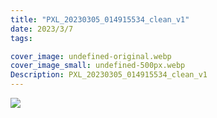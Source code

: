 ```yaml
---
title: "PXL_20230305_014915534_clean_v1"
date: 2023/3/7
tags:

cover_image: undefined-original.webp
cover_image_small: undefined-500px.webp
Description: PXL_20230305_014915534_clean_v1
---
```


[![](undefined-800px.webp)](undefined-original.webp)